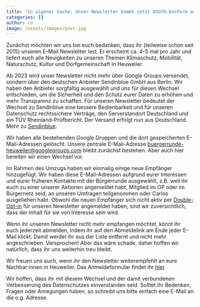 ```yaml
---
title: "In eigener Sache: Unser Newsletter kommt jetzt DSGVO-konform aus Deutschland"
categories: []
author: co
image: /assets/images/post.jpg
---
```

Zunächst möchten wir uns bei euch bedanken, dass ihr (teilweise schon seit 2015) unseren E-Mail Newsletter lest. Er erscheint ca. 4-5 mal pro Jahr und liefert euch alle Neuigkeiten zu unseren Themen Klimaschutz, Mobilität, Naturschutz, Kultur und Dorfgemeinschaft in Heuweiler.

Ab 2023 wird unser Newsletter nicht mehr über Google Groups versendet, sondern über den deutschen Anbieter Sendinblue GmbH aus Berlin. 
Wir haben den Anbieter sorgfältig ausgewählt und uns für diesen Wechsel entschieden, um die Sicherheit und den Schutz eurer Daten zu erhöhen und mehr Transparenz zu schaffen. 
Für unseren Newsletter bedeutet der Wechsel zu Sendinblue eine bessere Bedienbarkeit und für unseren Datenschutz rechtssichere Verträge, den Serverstandort Deutschland und ein TÜV Rheinland-Prüfbericht. Der Versand erfolgt nun aus Deutschland. Mehr zu [Sendinblue](https://de.sendinblue.com/datenschutz-uebersicht/).

Wir haben alle bestehenden Google Gruppen und die dort gespeicherten E-Mail-Adressen gelöscht. Unsere zentrale E-Mail-Adresse [buergerrunde-heuweiler@googlegroups.com](mailto:buergerrunde-heuweiler@googlegroups.com) bleibt zunächst bestehen. Aber auch hier bereiten wir einen Wechsel vor.

Im Rahmen des Umzugs haben wir einmalig einige neue Empfänger hinzugefügt. Wir haben diese E-Mail-Adressen aufgrund eurer Interessen und eurer früheren Kontakte mit der Bürgerrunde ausgewählt, z.B. weil ihr euch zu einer unserer Aktionen angemeldet habt, Mitglied im OP oder im Bürgernetz seid, an unseren Umfragen teilgenommen oder Carlos ausgeliehen habt. Obwohl die neuen Empfänger sich nicht aktiv per [Double-Opt-in](https://help.sendinblue.com/hc/de/articles/208733449) für unseren Newsletter angemeldet haben, sind wir zuversichtlich, dass der Inhalt für sie von Interesse sein wird.

Wenn ihr unseren Newsletter nicht mehr empfangen möchtet, könnt ihr euch jederzeit abmelden, indem ihr auf den Abmeldelink am Ende jeder E-Mail klickt. Damit werdet ihr aus der Liste entfernt und nicht mehr angeschrieben. Versprochen! Aber das wäre schade, daher hoffen wir natürlich, dass ihr uns weiterhin treu bleibt. 

Wir freuen uns auch, wenn ihr den Newsletter weiterempfehlt an eure Nachbar:innen in Heuweiler. Das Anmeldeformular findet ihr [hier](/newsletter).

Wir hoffen, dass ihr mit diesem Wechsel und der damit verbundenen Verbesserung des Datenschutzes einverstanden seid. Solltet ihr Bedenken, Fragen oder Anregungen haben, so schreibt uns bitte einfach eine E-Mail an die o.g. Adresse.
